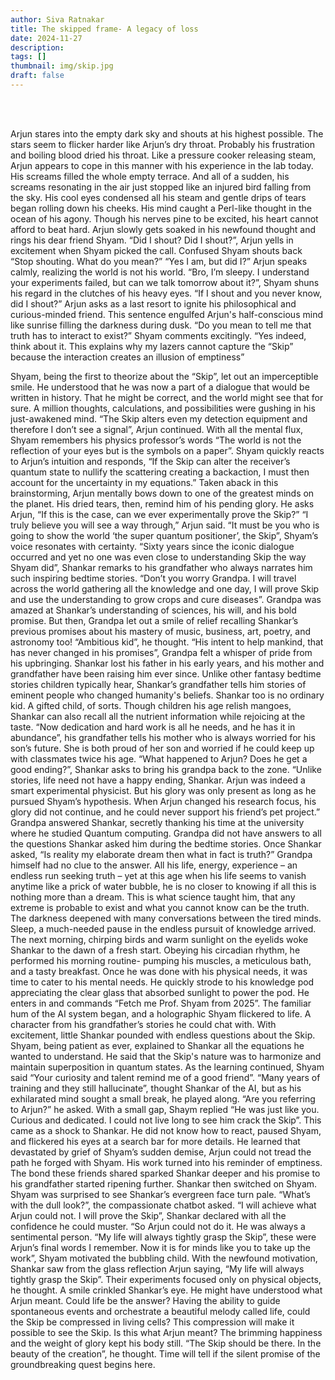 ```yaml
---
author: Siva Ratnakar
title: The skipped frame- A legacy of loss
date: 2024-11-27
description: 
tags: []
thumbnail: img/skip.jpg
draft: false
---
```

<br><br>

Arjun stares into the empty dark sky and shouts at his highest possible. The stars seem to flicker harder like Arjun’s dry throat. Probably his frustration and boiling blood dried his throat. Like a pressure cooker releasing steam, Arjun appears to cope in this manner with his experience in the lab today. His screams filled the whole empty terrace. And all of a sudden, his screams resonating in the air just stopped like an injured bird falling from the sky. His cool eyes condensed all his steam and gentle drips of tears began rolling down his cheeks. His mind caught a Perl-like thought in the ocean of his agony. Though his nerves pine to be excited, his heart cannot afford to beat hard. Arjun slowly gets soaked in his newfound thought and rings his dear friend Shyam.
“Did I shout? Did I shout?”, Arjun yells in excitement when Shyam picked the call.
Confused Shyam shouts back “Stop shouting. What do you mean?”
“Yes I am, but did I?” Arjun speaks calmly, realizing the world is not his world.
“Bro, I’m sleepy. I understand your experiments failed, but can we talk tomorrow about it?”, Shyam shuns his regard in the clutches of his heavy eyes.
“If I shout and you never know, did I shout?” Arjun asks as a last resort to ignite his philosophical and curious-minded friend.
This sentence engulfed Arjun's half-conscious mind like sunrise filling the darkness during dusk. “Do you mean to tell me that truth has to interact to exist?” Shyam comments excitingly.
“Yes indeed, think about it. This explains why my lazers cannot capture the “Skip” because the interaction creates an illusion of emptiness”

Shyam, being the first to theorize about the “Skip”, let out an imperceptible smile. He understood that he was now a part of a dialogue that would be written in history. That he might be correct, and the world might see that for sure. A million thoughts, calculations, and possibilities were gushing in his just-awakened mind.
“The Skip alters even my detection equipment and therefore I don’t see a signal”, Arjun continued.
With all the mental flux, Shyam remembers his physics professor’s words “The world is not the reflection of your eyes but is the symbols on a paper”. Shyam quickly reacts to Arjun’s intuition and responds, “If the Skip can alter the receiver’s quantum state to nullify the scattering creating a backaction, I must then account for the uncertainty in my equations.”
Taken aback in this brainstorming, Arjun mentally bows down to one of the greatest minds on the planet. His dried tears, then, remind him of his pending glory. He asks Arjun, “If this is the case, can we ever experimentally prove the Skip?”
“I truly believe you will see a way through,” Arjun said. “It must be you who is going to show the world ‘the super quantum positioner’, the Skip”, Shyam’s voice resonates with certainty.
“Sixty years since the iconic dialogue occurred and yet no one was even close to understanding Skip the way Shyam did”, Shankar remarks to his grandfather who always narrates him such inspiring bedtime stories. “Don’t you worry Grandpa. I will travel across the world gathering all the knowledge and one day, I will prove Skip and use the understanding to grow crops and cure diseases”.
Grandpa was amazed at Shankar’s understanding of sciences, his will, and his bold promise. But then, Grandpa let out a smile of relief recalling Shankar’s previous promises about his mastery of music, business, art, poetry, and astronomy too! “Ambitious kid”, he thought. “His intent to help mankind, that has never changed in his promises”, Grandpa felt a whisper of pride from his upbringing.
Shankar lost his father in his early years, and his mother and grandfather have been raising him ever since. Unlike other fantasy bedtime stories children typically hear, Shankar’s grandfather tells him stories of eminent people who changed humanity's beliefs. Shankar too is no ordinary kid. A gifted child, of sorts. Though children his age relish mangoes, Shankar can also recall all the nutrient information while rejoicing at the taste. “Now dedication and hard work is all he needs, and he has it in abundance”, his grandfather tells his mother who is always worried for his son’s future. She is both proud of her son and worried if he could keep up with classmates twice his age.
“What happened to Arjun? Does he get a good ending?”, Shankar asks to bring his grandpa back to the zone. 
“Unlike stories, life need not have a happy ending, Shankar. Arjun was indeed a smart experimental physicist. But his glory was only present as long as he pursued Shyam’s hypothesis. When Arjun changed his research focus, his glory did not continue, and he could never support his friend’s pet project.” Grandpa answered Shankar, secretly thanking his time at the university where he studied Quantum computing.
Grandpa did not have answers to all the questions Shankar asked him during the bedtime stories. Once Shankar asked, “Is reality my elaborate dream then what in fact is truth?” Grandpa himself had no clue to the answer. All his life, energy, experience – an endless run seeking truth – yet at this age when his life seems to vanish anytime like a prick of water bubble, he is no closer to knowing if all this is nothing more than a dream. This is what science taught him, that any extreme is probable to exist and what you cannot know can be the truth.
The darkness deepened with many conversations between the tired minds. Sleep, a much-needed pause in the endless pursuit of knowledge arrived. The next morning, chirping birds and warm sunlight on the eyelids woke Shankar to the dawn of a fresh start. Obeying his circadian rhythm, he performed his morning routine- pumping his muscles, a meticulous bath, and a tasty breakfast. Once he was done with his physical needs, it was time to cater to his mental needs. He quickly strode to his knowledge pod appreciating the clear glass that absorbed sunlight to power the pod. He enters in and commands “Fetch me Prof. Shyam from 2025”. The familiar hum of the AI system began, and a holographic Shyam flickered to life. A character from his grandfather’s stories he could chat with.
With excitement, little Shankar pounded with endless questions about the Skip. Shyam, being patient as ever, explained to Shankar all the equations he wanted to understand. He said that the Skip's nature was to harmonize and maintain superposition in quantum states. As the learning continued, Shyam said “Your curiosity and talent remind me of a good friend”. “Many years of training and they still hallucinate”, thought Shankar of the AI, but as his exhilarated mind sought a small break, he played along. “Are you referring to Arjun?” he asked.
With a small gap, Shaym replied “He was just like you. Curious and dedicated. I could not live long to see him crack the Skip”. This came as a shock to Shankar. He did not know how to react, paused Shyam, and flickered his eyes at a search bar for more details. He learned that devastated by grief of Shyam’s sudden demise, Arjun could not tread the path he forged with Shyam. His work turned into his reminder of emptiness. 
The bond these friends shared sparked Shankar deeper and his promise to his grandfather started ripening further. Shankar then switched on Shyam. Shyam was surprised to see Shankar’s evergreen face turn pale. “What’s with the dull look?”, the compassionate chatbot asked. “I will achieve what Arjun could not. I will prove the Skip”, Shankar declared with all the confidence he could muster.
“So Arjun could not do it. He was always a sentimental person. “My life will always tightly grasp the Skip”, these were Arjun’s final words I remember. Now it is for minds like you to take up the work”, Shyam motivated the bubbling child. 
With the newfound motivation, Shankar saw from the glass reflection Arjun saying, “My life will always tightly grasp the Skip”. Their experiments focused only on physical objects, he thought. A smile crinkled Shankar’s eye. He might have understood what Arjun meant. Could life be the answer? Having the ability to guide spontaneous events and orchestrate a beautiful melody called life, could the Skip be compressed in living cells? This compression will make it possible to see the Skip. Is this what Arjun meant? The brimming happiness and the weight of glory kept his body still. “The Skip should be there. In the beauty of the creation”, he thought. Time will tell if the silent promise of the groundbreaking quest begins here.
